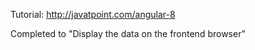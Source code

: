 Tutorial: <http://javatpoint.com/angular-8>

Completed to "Display the data on the frontend browser"